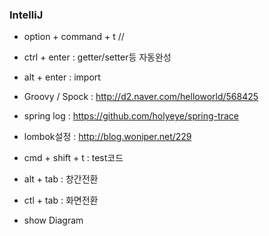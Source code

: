 ### IntelliJ
- option + command + t //
- ctrl + enter : getter/setter등 자동완성
- alt + enter : import
- Groovy / Spock : http://d2.naver.com/helloworld/568425

- spring log : https://github.com/holyeye/spring-trace

- lombok설정 : http://blog.woniper.net/229

- cmd + shift + t : test코드

- alt + tab : 창간전환
- ctl + tab : 화면전환
- show Diagram
